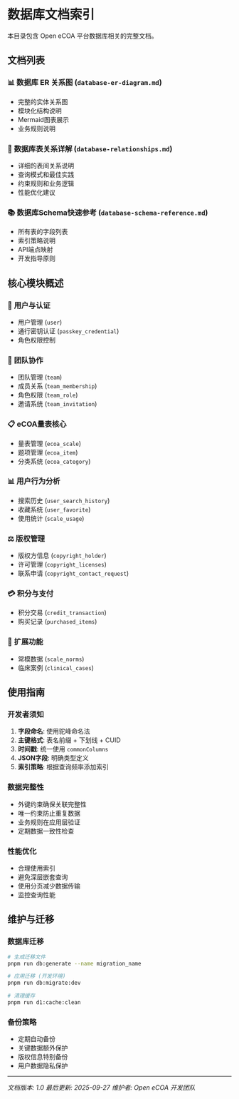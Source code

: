 # 数据库文档索引

本目录包含 Open eCOA 平台数据库相关的完整文档。

## 文档列表

### 📊 **数据库 ER 关系图** (`database-er-diagram.md`)
- 完整的实体关系图
- 模块化结构说明
- Mermaid图表展示
- 业务规则说明

### 🔗 **数据库表关系详解** (`database-relationships.md`)
- 详细的表间关系说明
- 查询模式和最佳实践
- 约束规则和业务逻辑
- 性能优化建议

### 📚 **数据库Schema快速参考** (`database-schema-reference.md`)
- 所有表的字段列表
- 索引策略说明
- API端点映射
- 开发指导原则

## 核心模块概述

### 🔐 **用户与认证**
- 用户管理 (`user`)
- 通行密钥认证 (`passkey_credential`)
- 角色权限控制

### 👥 **团队协作**
- 团队管理 (`team`)
- 成员关系 (`team_membership`)
- 角色权限 (`team_role`)
- 邀请系统 (`team_invitation`)

### 📋 **eCOA量表核心**
- 量表管理 (`ecoa_scale`)
- 题项管理 (`ecoa_item`)
- 分类系统 (`ecoa_category`)

### 📊 **用户行为分析**
- 搜索历史 (`user_search_history`)
- 收藏系统 (`user_favorite`)
- 使用统计 (`scale_usage`)

### ⚖️ **版权管理**
- 版权方信息 (`copyright_holder`)
- 许可管理 (`copyright_licenses`)
- 联系申请 (`copyright_contact_request`)

### 💳 **积分与支付**
- 积分交易 (`credit_transaction`)
- 购买记录 (`purchased_items`)

### 🧪 **扩展功能**
- 常模数据 (`scale_norms`)
- 临床案例 (`clinical_cases`)

## 使用指南

### 开发者须知
1. **字段命名**: 使用驼峰命名法
2. **主键格式**: 表名前缀 + 下划线 + CUID
3. **时间戳**: 统一使用 `commonColumns`
4. **JSON字段**: 明确类型定义
5. **索引策略**: 根据查询频率添加索引

### 数据完整性
- 外键约束确保关联完整性
- 唯一约束防止重复数据
- 业务规则在应用层验证
- 定期数据一致性检查

### 性能优化
- 合理使用索引
- 避免深层嵌套查询
- 使用分页减少数据传输
- 监控查询性能

## 维护与迁移

### 数据库迁移
```bash
# 生成迁移文件
pnpm run db:generate --name migration_name

# 应用迁移 (开发环境)
pnpm run db:migrate:dev

# 清理缓存
pnpm run d1:cache:clean
```

### 备份策略
- 定期自动备份
- 关键数据额外保护
- 版权信息特别备份
- 用户数据隐私保护

---

*文档版本: 1.0*
*最后更新: 2025-09-27*
*维护者: Open eCOA 开发团队*